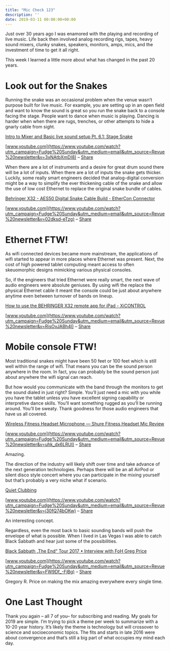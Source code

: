 ```yaml
---
title: "Mic Check 123"
description: ''
date: 2019-03-11 00:00:00+00:00
---
```


Just over 30 years ago I was enamored with the playing and recording of live music. Life back then involved analog recording rigs, tapes, heavy sound mixers, clunky snakes, speakers, monitors, amps, mics, and the investment of time to get it all right.

This week I learned a little more about what has changed in the past 20 years.


# Look out for the Snakes

Running the snake was an occasional problem when the venue wasn’t purpose built for live music. For example, you are setting up in an open field and want to know the sound is great so you run the snake back to a console facing the stage. People want to dance when music is playing. Dancing is harder when when there are rugs, trenches, or other attempts to hide a gnarly cable from sight.

[Intro to Mixer and Basic live sound setup Pt. 6.1: Stage Snake](https://www.youtube.com/watch?utm_campaign=Fudge%20Sunday&utm_medium=email&utm_source=Revue%20newsletter&v=3xNAtbXmDI8)

[www.youtube.com](https://www.youtube.com/watch?utm_campaign=Fudge%20Sunday&utm_medium=email&utm_source=Revue%20newsletter&v=3xNAtbXmDI8) – [Share](http://rev.vu/kdK69D?utm_campaign=Issue&utm_content=share&utm_medium=email&utm_source=Fudge+Sunday)

When there are a lot of instruments and a desire for great drum sound there will be a lot of inputs. When there are a lot of inputs the snake gets thicker. Luckily, some really smart engineers decided that analog-digital conversion might be a way to simplify the ever thickening cable of the snake and allow the use of low cost Ethernet to replace the original snake bundle of cables.

[Behringer X32 - AES50 Digital Snake Cable Build - EtherCon Connector](https://www.youtube.com/watch?utm_campaign=Fudge%20Sunday&utm_medium=email&utm_source=Revue%20newsletter&v=02dksd-eTzg)

[www.youtube.com](https://www.youtube.com/watch?utm_campaign=Fudge%20Sunday&utm_medium=email&utm_source=Revue%20newsletter&v=02dksd-eTzg) – [Share](http://rev.vu/XG8dEd?utm_campaign=Issue&utm_content=share&utm_medium=email&utm_source=Fudge+Sunday)

# Ethernet FTW!

As wifi connected devices became more mainstream, the applications of wifi started to appear in more places where Ethernet was present. Next, the cost of high powered tablet computing meant access to often skeuomorphic designs mimicking various physical consoles.

So, if the engineers that tried Ethernet were really smart, the next wave of audio engineers were absolute geniuses. By using wifi the replace the physical Ethernet cable it meant the console could be just about anywhere anytime even between turnover of bands on lineup.

[How to use the BEHRINGER X32 remote app for iPad - XiCONTROL](https://www.youtube.com/watch?utm_campaign=Fudge%20Sunday&utm_medium=email&utm_source=Revue%20newsletter&v=RisOvJABh4I)

[www.youtube.com](https://www.youtube.com/watch?utm_campaign=Fudge%20Sunday&utm_medium=email&utm_source=Revue%20newsletter&v=RisOvJABh4I) – [Share](http://rev.vu/R35yj9?utm_campaign=Issue&utm_content=share&utm_medium=email&utm_source=Fudge+Sunday)

# Mobile console FTW!

Most traditional snakes might have been 50 feet or 100 feet which is still well within the range of wifi. That means you can be the sound person anywhere in the room. In fact, you can probably be the sound person just about anywhere the wifi signal can reach.

But how would you communicate with the band through the monitors to get the sound dialed in just right? Simple. You’ll just need a mic with you while you have the tablet unless you have excellent signing capability or interpretive dance skills. You’ll want something rugged as you’ll be running around. You’ll be sweaty. Thank goodness for those audio engineers that have us all covered.

[Wireless Fitness Headset Microphone — Shure Fitness Headset Mic Review](https://www.youtube.com/watch?utm_campaign=Fudge%20Sunday&utm_medium=email&utm_source=Revue%20newsletter&v=uhk_dx6LRUI)

[www.youtube.com](https://www.youtube.com/watch?utm_campaign=Fudge%20Sunday&utm_medium=email&utm_source=Revue%20newsletter&v=uhk_dx6LRUI) – [Share](http://rev.vu/M250kq?utm_campaign=Issue&utm_content=share&utm_medium=email&utm_source=Fudge+Sunday)

Amazing.

The direction of the industry will likely shift over time and take advance of the next generation technologies. Perhaps there will be an all AirPod or silent disco style concert where you can participate in the mixing yourself but that’s probably a very niche what if scenario.

[Quiet Clubbing](https://www.youtube.com/watch?utm_campaign=Fudge%20Sunday&utm_medium=email&utm_source=Revue%20newsletter&v=j30fQ74bOKw)

[www.youtube.com](https://www.youtube.com/watch?utm_campaign=Fudge%20Sunday&utm_medium=email&utm_source=Revue%20newsletter&v=j30fQ74bOKw) – [Share](http://rev.vu/OaRm9x?utm_campaign=Issue&utm_content=share&utm_medium=email&utm_source=Fudge+Sunday)

An interesting concept.

Regardless, even the most back to basic sounding bands will push the envelope of what is possible. When I lived in Las Vegas I was able to catch Black Sabbath and hear just some of the possibilities.

[Black Sabbath „The End“ Tour 2017 • Interview with FoH Greg Price](https://www.youtube.com/watch?utm_campaign=Fudge%20Sunday&utm_medium=email&utm_source=Revue%20newsletter&v=FW9Df_-FjBg)

[www.youtube.com](https://www.youtube.com/watch?utm_campaign=Fudge%20Sunday&utm_medium=email&utm_source=Revue%20newsletter&v=FW9Df_-FjBg) – [Share](http://rev.vu/7Pn8jX?utm_campaign=Issue&utm_content=share&utm_medium=email&utm_source=Fudge+Sunday)

Gregory R. Price on making the mix amazing everywhere every single time.

# One Last Thought

Thank you again – all 7 of you– for subscribing and reading. My goals for 2019 are simple. I’m trying to pick a theme per week to summarize with a 10-20 year history. It’s likely the theme is technology but will crossover to science and socioeconomic topics. The fits and starts in late 2016 were about convergence and that’s still a big part of what occupies my mind each day.

